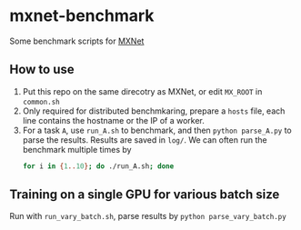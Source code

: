 # mxnet-benchmark

Some benchmark scripts for [MXNet](http://mxnet.io)

## How to use

1. Put this repo on the same direcotry as MXNet, or edit `MX_ROOT` in `common.sh`
2. Only required for distributed benchmkaring, prepare a `hosts` file, each line
   contains the hostname or the IP of a worker.
3. For a task `A`, use `run_A.sh` to benchmark, and then `python parse_A.py` to
   parse the results. Results are saved in `log/`. We can often run the
   benchmark multiple times by
   ```bash
   for i in {1..10}; do ./run_A.sh; done
   ```

## Training on a single GPU for various batch size

Run with `run_vary_batch.sh`, parse results by `python parse_vary_batch.py`

